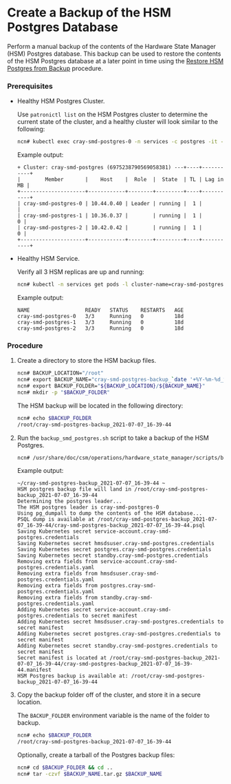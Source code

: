 # Create a Backup of the HSM Postgres Database

Perform a manual backup of the contents of the Hardware State Manager (HSM) Postgres database. This backup can be used to restore the contents of the HSM Postgres database at a later point in time using the [Restore HSM Postgres from Backup](Restore_HSM_Postgres_from_Backup.md) procedure.

### Prerequisites

- Healthy HSM Postgres Cluster.

  Use `patronictl list` on the HSM Postgres cluster to determine the current state of the cluster, and a healthy cluster will look similar to the following:

  ```bash
  ncn# kubectl exec cray-smd-postgres-0 -n services -c postgres -it -- patronictl list
  ```

  Example output:

  ```
  + Cluster: cray-smd-postgres (6975238790569058381) ---+----+-----------+
  |        Member       |    Host    |  Role  |  State  | TL | Lag in MB |
  +---------------------+------------+--------+---------+----+-----------+
  | cray-smd-postgres-0 | 10.44.0.40 | Leader | running |  1 |           |
  | cray-smd-postgres-1 | 10.36.0.37 |        | running |  1 |         0 |
  | cray-smd-postgres-2 | 10.42.0.42 |        | running |  1 |         0 |
  +---------------------+------------+--------+---------+----+-----------+
  ```

- Healthy HSM Service.

  Verify all 3 HSM replicas are up and running:

  ```bash
  ncn# kubectl -n services get pods -l cluster-name=cray-smd-postgres
  ```

  Example output:

  ```
  NAME                  READY   STATUS    RESTARTS   AGE
  cray-smd-postgres-0   3/3     Running   0          18d
  cray-smd-postgres-1   3/3     Running   0          18d
  cray-smd-postgres-2   3/3     Running   0          18d
  ```

### Procedure

1. Create a directory to store the HSM backup files.

    ```bash
    ncn# BACKUP_LOCATION="/root"
    ncn# export BACKUP_NAME="cray-smd-postgres-backup_`date '+%Y-%m-%d_%H-%M-%S'`"
    ncn# export BACKUP_FOLDER="${BACKUP_LOCATION}/${BACKUP_NAME}"
    ncn# mkdir -p "$BACKUP_FOLDER"
    ```

    The HSM backup will be located in the following directory:

    ```bash
    ncn# echo $BACKUP_FOLDER
    /root/cray-smd-postgres-backup_2021-07-07_16-39-44
    ```

2. Run the `backup_smd_postgres.sh` script to take a backup of the HSM Postgres.

    ```bash
    ncn# /usr/share/doc/csm/operations/hardware_state_manager/scripts/backup_smd_postgres.sh
    ```

    Example output:

    ```
    ~/cray-smd-postgres-backup_2021-07-07_16-39-44 ~
    HSM postgres backup file will land in /root/cray-smd-postgres-backup_2021-07-07_16-39-44
    Determining the postgres leader...
    The HSM postgres leader is cray-smd-postgres-0
    Using pg_dumpall to dump the contents of the HSM database...
    PSQL dump is available at /root/cray-smd-postgres-backup_2021-07-07_16-39-44/cray-smd-postgres-backup_2021-07-07_16-39-44.psql
    Saving Kubernetes secret service-account.cray-smd-postgres.credentials
    Saving Kubernetes secret hmsdsuser.cray-smd-postgres.credentials
    Saving Kubernetes secret postgres.cray-smd-postgres.credentials
    Saving Kubernetes secret standby.cray-smd-postgres.credentials
    Removing extra fields from service-account.cray-smd-postgres.credentials.yaml
    Removing extra fields from hmsdsuser.cray-smd-postgres.credentials.yaml
    Removing extra fields from postgres.cray-smd-postgres.credentials.yaml
    Removing extra fields from standby.cray-smd-postgres.credentials.yaml
    Adding Kubernetes secret service-account.cray-smd-postgres.credentials to secret manifest
    Adding Kubernetes secret hmsdsuser.cray-smd-postgres.credentials to secret manifest
    Adding Kubernetes secret postgres.cray-smd-postgres.credentials to secret manifest
    Adding Kubernetes secret standby.cray-smd-postgres.credentials to secret manifest
    Secret manifest is located at /root/cray-smd-postgres-backup_2021-07-07_16-39-44/cray-smd-postgres-backup_2021-07-07_16-39-44.manifest
    HSM Postgres backup is available at: /root/cray-smd-postgres-backup_2021-07-07_16-39-44
    ```

3. Copy the backup folder off of the cluster, and store it in a secure location.

    The `BACKUP_FOLDER` environment variable is the name of the folder to backup.

    ```bash
    ncn# echo $BACKUP_FOLDER
    /root/cray-smd-postgres-backup_2021-07-07_16-39-44
    ```

    Optionally, create a tarball of the Postgres backup files:

    ```bash
    ncn# cd $BACKUP_FOLDER && cd ..
    ncn# tar -czvf $BACKUP_NAME.tar.gz $BACKUP_NAME
    ```

